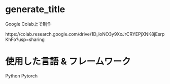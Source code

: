# generate_title

<p>Google Colab上で制作</p>
https://colab.research.google.com/drive/1D_loNO3y9XxJrCRYEPjXNK8jEsrpKhFo?usp=sharing

# 使用した言語 & フレームワーク
Python
Pytorch
